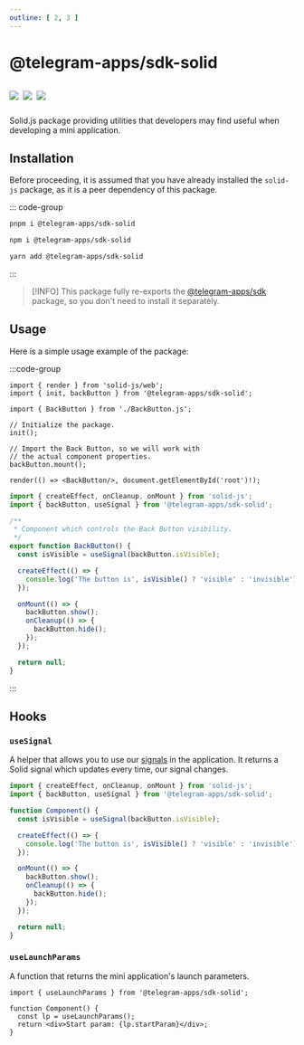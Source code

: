 ```yaml
---
outline: [ 2, 3 ]
---
```


# @telegram-apps/sdk-solid

<p style="display: inline-flex; gap: 8px">
  <a href="https://npmjs.com/package/@telegram-apps/sdk-solid">
    <img src="https://img.shields.io/npm/v/@telegram-apps/sdk-solid?logo=npm"/>
  </a>
  <img src="https://img.shields.io/bundlephobia/minzip/@telegram-apps/sdk-solid"/>
  <a href="https://github.com/Telegram-Mini-Apps/telegram-apps/tree/master/packages/sdk-solid">
    <img src="https://img.shields.io/badge/source-black?logo=github"/>
  </a>
</p>

Solid.js package providing utilities that developers may find useful when developing a mini
application.

## Installation

Before proceeding, it is assumed that you have already installed the `solid-js` package, as it is a
peer dependency of this package.

::: code-group

```bash [pnpm]
pnpm i @telegram-apps/sdk-solid
```

```bash [npm]
npm i @telegram-apps/sdk-solid
```

```bash [yarn]
yarn add @telegram-apps/sdk-solid
```

:::

> [!INFO]
> This package fully re-exports the [@telegram-apps/sdk](../telegram-apps-sdk/2-x) package, so
> you don't need to install it separately.

## Usage

Here is a simple usage example of the package:

:::code-group

```tsx [index.tsx]
import { render } from 'solid-js/web';
import { init, backButton } from '@telegram-apps/sdk-solid';

import { BackButton } from './BackButton.js';

// Initialize the package.
init();

// Import the Back Button, so we will work with 
// the actual component properties.
backButton.mount();

render(() => <BackButton/>, document.getElementById('root')!);
```

```ts [BackButton.ts]
import { createEffect, onCleanup, onMount } from 'solid-js';
import { backButton, useSignal } from '@telegram-apps/sdk-solid';

/**
 * Component which controls the Back Button visibility.
 */
export function BackButton() {
  const isVisible = useSignal(backButton.isVisible);

  createEffect(() => {
    console.log('The button is', isVisible() ? 'visible' : 'invisible');
  });

  onMount(() => {
    backButton.show();
    onCleanup(() => {
      backButton.hide();
    });
  });

  return null;
}
```

:::

## Hooks

### `useSignal`

A helper that allows you to use our [signals](../telegram-apps-signals.md) in the application. It
returns a Solid signal which updates every time, our signal changes.

```ts
import { createEffect, onCleanup, onMount } from 'solid-js';
import { backButton, useSignal } from '@telegram-apps/sdk-solid';

function Component() {
  const isVisible = useSignal(backButton.isVisible);

  createEffect(() => {
    console.log('The button is', isVisible() ? 'visible' : 'invisible');
  });

  onMount(() => {
    backButton.show();
    onCleanup(() => {
      backButton.hide();
    });
  });

  return null;
}
```

### `useLaunchParams`

A function that returns the mini application's launch parameters.

```tsx
import { useLaunchParams } from '@telegram-apps/sdk-solid';

function Component() {
  const lp = useLaunchParams();
  return <div>Start param: {lp.startParam}</div>;
}
```
